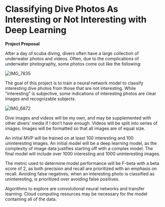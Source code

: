 # Classifying Dive Photos As Interesting or Not Interesting with Deep Learning

**Project Proposal**

After a day of scuba diving, divers often have a large collection of underwater photos and videos. Often, due to the complications of underwater photography, some photos come out like the following:

![IMG_7835](https://user-images.githubusercontent.com/84412675/158687671-22d240d1-2bf1-4417-bacc-718e50d9d809.jpg)




The goal of this project is to train a neural network model to classify interesting dive photos from those that are not interesting. While “interesting” is subjective, some indications of interesting photos are clear images and recognizable subjects.

![IMG_6872](https://user-images.githubusercontent.com/84412675/158687695-27e1829c-96fc-4e72-b7c6-96c1ed10f97d.jpg)


Dive images and videos will be my own, and may be supplemented with other divers’ media if I don’t have enough. Videos will be split into series of images. Images will be formatted so that all images are of equal size. 

An initial MVP will be trained on at least 100 interesting and 100 uninteresting images. An initial model will be a deep learning model, as the complexity of image data justifies starting off with a complex model. The final model will include over 1000 interesting and 1000 uninteresting images. 

The metric used to determine model performance will be F-beta with a beta score of 2, as both precision and recall are prioritized with an emphasis on recall. Avoiding false negatives, when an interesting photo is classified as uninteresting, is prioritized over avoiding false positives. 

Algorithms to explore are convolutional neural networks and transfer learning. Cloud computing resources may be necessary for the model containing all of the data. 



